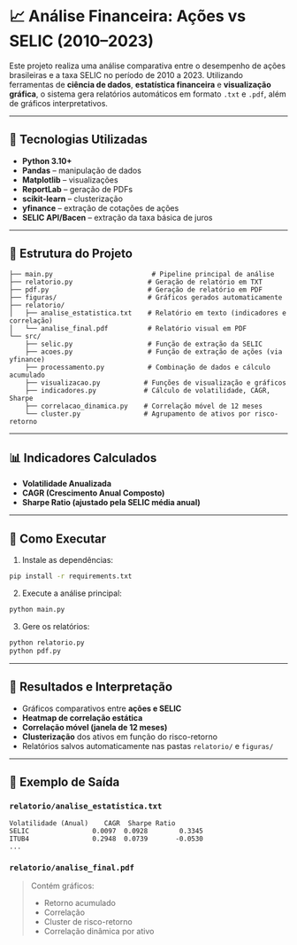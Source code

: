 # 📈 Análise Financeira: Ações vs SELIC (2010–2023)

Este projeto realiza uma análise comparativa entre o desempenho de ações brasileiras e a taxa SELIC no período de 2010 a 2023. Utilizando ferramentas de **ciência de dados**, **estatística financeira** e **visualização gráfica**, o sistema gera relatórios automáticos em formato `.txt` e `.pdf`, além de gráficos interpretativos.

---

## 🔧 Tecnologias Utilizadas

- **Python 3.10+**
- **Pandas** – manipulação de dados
- **Matplotlib** – visualizações
- **ReportLab** – geração de PDFs
- **scikit-learn** – clusterização
- **yfinance** – extração de cotações de ações
- **SELIC API/Bacen** – extração da taxa básica de juros
---

## 📂 Estrutura do Projeto

```
├── main.py                         # Pipeline principal de análise
├── relatorio.py                   # Geração de relatório em TXT
├── pdf.py                         # Geração de relatório em PDF
├── figuras/                       # Gráficos gerados automaticamente
├── relatorio/
│   ├── analise_estatistica.txt    # Relatório em texto (indicadores e correlação)
│   └── analise_final.pdf          # Relatório visual em PDF
└── src/
    ├── selic.py                   # Função de extração da SELIC
    ├── acoes.py                   # Função de extração de ações (via yfinance)
    ├── processamento.py           # Combinação de dados e cálculo acumulado
    ├── visualizacao.py           # Funções de visualização e gráficos
    ├── indicadores.py            # Cálculo de volatilidade, CAGR, Sharpe
    ├── correlacao_dinamica.py    # Correlação móvel de 12 meses
    └── cluster.py                # Agrupamento de ativos por risco-retorno
```

---

## 📊 Indicadores Calculados

- **Volatilidade Anualizada**
- **CAGR (Crescimento Anual Composto)**
- **Sharpe Ratio (ajustado pela SELIC média anual)**

---

## 📌 Como Executar

1. Instale as dependências:
```bash
pip install -r requirements.txt
```

2. Execute a análise principal:
```bash
python main.py
```

3. Gere os relatórios:
```bash
python relatorio.py
python pdf.py
```

---

## 🧠 Resultados e Interpretação

- Gráficos comparativos entre **ações e SELIC**
- **Heatmap de correlação estática**
- **Correlação móvel (janela de 12 meses)**
- **Clusterização** dos ativos em função do risco-retorno
- Relatórios salvos automaticamente nas pastas `relatorio/` e `figuras/`

---

## 📁 Exemplo de Saída

### `relatorio/analise_estatistica.txt`
```
Volatilidade (Anual)    CAGR  Sharpe Ratio
SELIC                0.0097  0.0928        0.3345
ITUB4                0.2948  0.0739       -0.0530
...
```

### `relatorio/analise_final.pdf`

> Contém gráficos:
> - Retorno acumulado
> - Correlação
> - Cluster de risco-retorno
> - Correlação dinâmica por ativo

